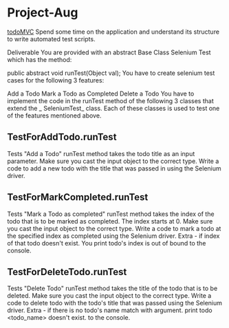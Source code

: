 # Project-Aug

[todoMVC](https://todomvc.com/examples/vanillajs/)  Spend some time on the application and understand its structure to write automated test scripts.

Deliverable
You are provided with an abstract Base Class Selenium Test which has the method:

public abstract void runTest(Object val);
You have to create selenium test cases for the following 3 features:

Add a Todo
Mark a Todo as Completed
Delete a Todo
You have to implement the code in the runTest method of the following 3 classes that extend the _ SeleniumTest_ class. Each of these classes is used to test one of the features mentioned above.

## TestForAddTodo.runTest
Tests "Add a Todo"
runTest method takes the todo title as an input parameter. Make sure you cast the input object to the correct type.
Write a code to add a new todo with the title that was passed in using the Selenium driver.

## TestForMarkCompleted.runTest
Tests "Mark a Todo as completed"
runTest method takes the index of the todo that is to be marked as completed. The index starts at 0. Make sure you cast the input object to the correct type.
Write a code to mark a todo at the specified index as completed using the Selenium driver.
Extra - if index of that todo doesn't exist. You print todo's index is out of bound to the console.

## TestForDeleteTodo.runTest
Tests "Delete Todo"
runTest method takes the title of the todo that is to be deleted. Make sure you cast the input object to the correct type.
Write a code to delete todo with the todo's title that was passed using the Selenium driver.
Extra - if there is no todo's name match with argument. print todo <todo_name> doesn't  exist. to the console.
